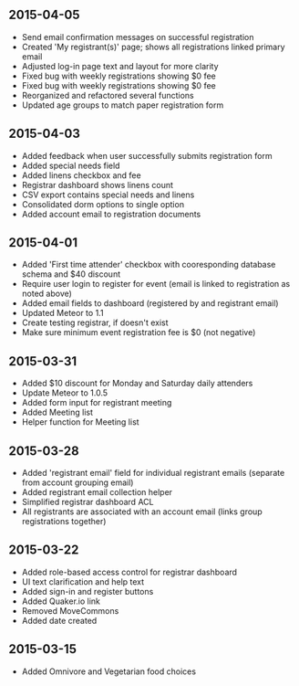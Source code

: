 2015-04-05
----------
* Send email confirmation messages on successful registration
* Created 'My registrant(s)' page; shows all registrations linked primary email
* Adjusted log-in page text and layout for more clarity
* Fixed bug with weekly registrations showing $0 fee
* Fixed bug with weekly registrations showing $0 fee
* Reorganized and refactored several functions
* Updated age groups to match paper registration form


2015-04-03
----------
* Added feedback when user successfully submits registration form
* Added special needs field
* Added linens checkbox and fee
* Registrar dashboard shows linens count
* CSV export contains special needs and linens
* Consolidated dorm options to single option
* Added account email to registration documents

2015-04-01
----------
* Added 'First time attender' checkbox with cooresponding database schema and $40 discount
* Require user login to register for event (email is linked to registration as noted above)
* Added email fields to dashboard (registered by and registrant email)
* Updated Meteor to 1.1
* Create testing registrar, if doesn't exist
* Make sure minimum event registration fee is $0 (not negative)

2015-03-31
----------
* Added $10 discount for Monday and Saturday daily attenders
* Update Meteor to 1.0.5
* Added form input for registrant meeting
* Added Meeting list
* Helper function for Meeting list

2015-03-28
----------
* Added 'registrant email' field for individual registrant emails (separate from account grouping email)
* Added registrant email collection helper
* Simplified registrar dashboard ACL
* All registrants are associated with an account email (links group registrations together)

2015-03-22
----------
* Added role-based access control for registrar dashboard
* UI text clarification and help text
* Added sign-in and register buttons
* Added Quaker.io link
* Removed MoveCommons
* Added date created

2015-03-15
----------
* Added Omnivore and Vegetarian food choices
